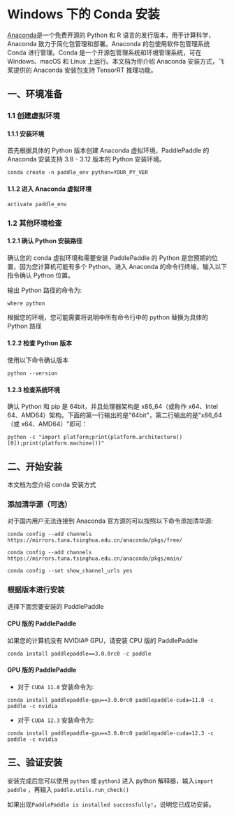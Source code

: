 # Windows 下的 Conda 安装

[Anaconda](https://www.anaconda.com/)是一个免费开源的 Python 和 R 语言的发行版本，用于计算科学，Anaconda 致力于简化包管理和部署。Anaconda 的包使用软件包管理系统 Conda 进行管理。Conda 是一个开源包管理系统和环境管理系统，可在 Windows、macOS 和 Linux 上运行。本文档为你介绍 Anaconda 安装方式，飞桨提供的 Anaconda 安装包支持 TensorRT 推理功能。

## 一、环境准备


### 1.1 创建虚拟环境

#### 1.1.1 安装环境

首先根据具体的 Python 版本创建 Anaconda 虚拟环境，PaddlePaddle 的 Anaconda 安装支持 3.8 - 3.12 版本的 Python 安装环境。

```
conda create -n paddle_env python=YOUR_PY_VER
```


#### 1.1.2 进入 Anaconda 虚拟环境

```
activate paddle_env
```



### 1.2 其他环境检查

#### 1.2.1 确认 Python 安装路径

确认您的 conda 虚拟环境和需要安装 PaddlePaddle 的 Python 是您预期的位置，因为您计算机可能有多个 Python。进入 Anaconda 的命令行终端，输入以下指令确认 Python 位置。

输出 Python 路径的命令为:

```
where python
```


根据您的环境，您可能需要将说明中所有命令行中的 python 替换为具体的 Python 路径



#### 1.2.2 检查 Python 版本

使用以下命令确认版本

```
python --version
```



#### 1.2.3 检查系统环境

确认 Python 和 pip 是 64bit，并且处理器架构是 x86_64（或称作 x64、Intel 64、AMD64）架构。下面的第一行输出的是"64bit"，第二行输出的是"x86_64（或 x64、AMD64）"即可：


```
python -c "import platform;print(platform.architecture()[0]);print(platform.machine())"
```



## 二、开始安装

本文档为您介绍 conda 安装方式

### 添加清华源（可选）

对于国内用户无法连接到 Anaconda 官方源的可以按照以下命令添加清华源:

  ```
  conda config --add channels https://mirrors.tuna.tsinghua.edu.cn/anaconda/pkgs/free/
  ```
  ```
  conda config --add channels https://mirrors.tuna.tsinghua.edu.cn/anaconda/pkgs/main/
  ```
  ```
  conda config --set show_channel_urls yes
  ```


### 根据版本进行安装

选择下面您要安装的 PaddlePaddle


#### CPU 版的 PaddlePaddle

如果您的计算机没有 NVIDIA® GPU，请安装 CPU 版的 PaddlePaddle


```
conda install paddlepaddle==3.0.0rc0 -c paddle
```


#### GPU 版的 PaddlePaddle


*  对于 `CUDA 11.8` 安装命令为:

  ```
  conda install paddlepaddle-gpu==3.0.0rc0 paddlepaddle-cuda=11.8 -c paddle -c nvidia
  ```

*  对于 `CUDA 12.3` 安装命令为:

  ```
  conda install paddlepaddle-gpu==3.0.0rc0 paddlepaddle-cuda=12.3 -c paddle -c nvidia
  ```


## **三、验证安装**

安装完成后您可以使用 `python` 或 `python3` 进入 python 解释器，输入`import paddle` ，再输入
 `paddle.utils.run_check()`

如果出现`PaddlePaddle is installed successfully!`，说明您已成功安装。
